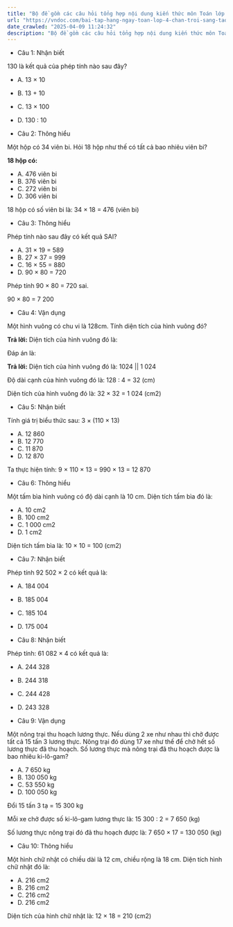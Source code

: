 ```yaml
---
title: "Bộ đề gồm các câu hỏi tổng hợp nội dung kiến thức môn Toán lớp 4 đã học ở Tuần 21 trong chương trình Toán lớp 4 Tập 2 sách Chân trời sáng tạo, giúp các em ôn tập và luyện giải các dạng bài tập Toán lớp 4. Mời các em cùng luyện tập."
url: "https://vndoc.com/bai-tap-hang-ngay-toan-lop-4-chan-troi-sang-tao-tuan-21-thu-5-335554"
date_crawled: "2025-04-09 11:24:32"
description: "Bộ đề gồm các câu hỏi tổng hợp nội dung kiến thức môn Toán lớp 4 đã học ở Tuần 21 trong chương trình Toán lớp 4 Tập 2 sách Chân trời sáng tạo, giúp các em ôn tập và luyện giải các dạng bài tập Toán lớp 4. Mời các em cùng luyện tập."
---
```


* Câu 1:  Nhận biết

130 là kết quả của phép tính nào sau đây?

  * A. 13 × 10 
  * B. 13 + 10 
  * C. 13 × 100 
  * D. 130 : 10 



* Câu 2:  Thông hiểu

Một hộp có 34 viên bi. Hỏi 18 hộp như thế có tất cả bao nhiêu viên bi?

**18 hộp có:**

  * A. 476 viên bi 
  * B. 376 viên bi 
  * C. 272 viên bi 
  * D. 306 viên bi 



18 hộp có số viên bi là: 34 × 18 = 476 (viên bi)

* Câu 3:  Thông hiểu

Phép tính nào sau đây có kết quả SAI?

  * A. 31 × 19 = 589 
  * B. 27 × 37 = 999 
  * C. 16 × 55 = 880 
  * D. 90 × 80 = 720 



Phép tính 90 × 80 = 720 sai.

90 × 80 = 7 200

* Câu 4:  Vận dụng

Một hình vuông có chu vi là 128cm. Tính diện tích của hình vuông đó?

**Trả lời:** Diện tích của hình vuông đó là: 

Đáp án là:

**Trả lời:** Diện tích của hình vuông đó là: 1024 || 1 024

Độ dài cạnh của hình vuông đó là: 128 : 4 = 32 (cm)

Diện tích của hình vuông đó là: 32 × 32 = 1 024 (cm2)

* Câu 5:  Nhận biết

Tính giá trị biểu thức sau: 3 × (110 × 13) 

  * A. 12 860 
  * B. 12 770 
  * C. 11 870 
  * D. 12 870 



Ta thực hiện tính: 9 × 110 × 13 = 990 × 13 = 12 870

* Câu 6:  Thông hiểu

Một tấm bìa hình vuông có độ dài cạnh là 10 cm. Diện tích tấm bìa đó là:

  * A. 10 cm2
  * B. 100 cm2
  * C. 1 000 cm2
  * D. 1 cm2



Diện tích tấm bìa là: 10 × 10 = 100 (cm2)

* Câu 7:  Nhận biết

Phép tính 92 502 × 2 có kết quả là:

  * A. 184 004 
  * B. 185 004 
  * C. 185 104 
  * D. 175 004 



* Câu 8:  Nhận biết

Phép tính: 61 082 × 4 có kết quả là:

  * A. 244 328 
  * B. 244 318 
  * C. 244 428 
  * D. 243 328 



* Câu 9:  Vận dụng

Một nông trại thu hoạch lương thực. Nếu dùng 2 xe như nhau thì chở được tất cả 15 tấn 3 lương thực. Nông trại đó dùng 17 xe như thế để chở hết số lương thực đã thu hoạch. Số lương thực mà nông trại đã thu hoạch được là bao nhiêu ki-lô-gam?

  * A. 7 650 kg 
  * B. 130 050 kg 
  * C. 53 550 kg 
  * D. 100 050 kg 



Đổi 15 tấn 3 tạ = 15 300 kg

Mỗi xe chở được số ki-lô-gam lương thực là: 15 300 : 2 = 7 650 (kg)

Số lương thực nông trại đó đã thu hoạch được là: 7 650 × 17 = 130 050 (kg)

* Câu 10:  Thông hiểu

Một hình chữ nhật có chiều dài là 12 cm, chiều rộng là 18 cm. Diện tích hình chữ nhật đó là:

  * A. 216 cm2
  * B. 216 cm2
  * C. 216 cm2
  * D. 216 cm2



Diện tích của hình chữ nhật là: 12 × 18 = 210 (cm2)
